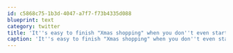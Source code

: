 ```yaml
---
id: c5868c75-1b3d-4047-a7f7-f73b4335d088
blueprint: text
category: twitter
title: 'It''s easy to finish "Xmas shopping" when you don''t even start.  Making my own gifts this year again (using my photography)'
caption: 'It''s easy to finish "Xmas shopping" when you don''t even start.  Making my own gifts this year again (using my photography)'
---
```

